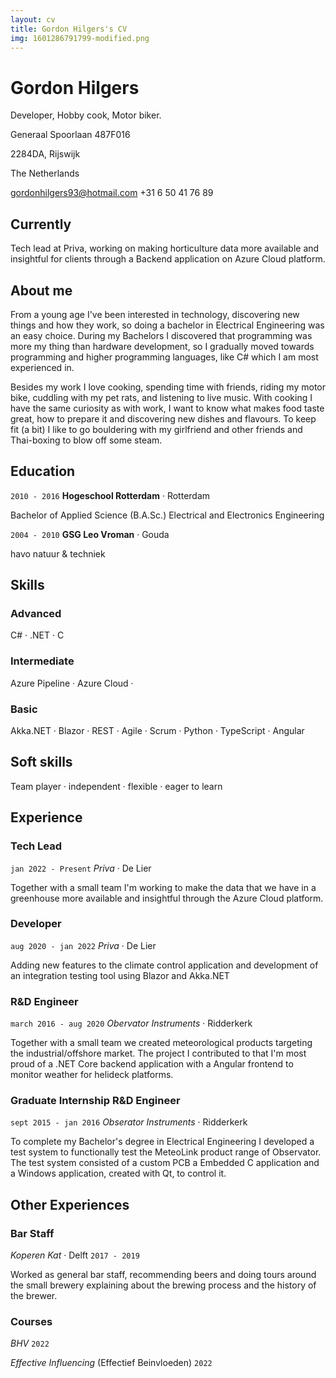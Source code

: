 ```yaml
---
layout: cv
title: Gordon Hilgers's CV
img: 1601286791799-modified.png
---
```

# Gordon Hilgers
Developer, Hobby cook, Motor biker.

Generaal Spoorlaan 487F016

2284DA, Rijswijk

The Netherlands


<a href="gordonhilgers93@hotmail.com">gordonhilgers93@hotmail.com</a>  +31 6 50 41 76 89


## Currently
Tech lead at Priva, working on making horticulture data more available and insightful for clients through a Backend application on Azure Cloud platform.


## About me

From a young age I've been interested in technology, discovering new things and how they work, so doing a bachelor in Electrical Engineering was an easy choice. During my Bachelors I discovered that programming was more my thing than hardware development, so I gradually moved towards programming and higher programming languages, like C# which I am most experienced in.

Besides my work I love cooking, spending time with friends, riding my motor bike, cuddling with my pet rats, and listening to live music. With cooking I have the same curiosity as with work, I want to know what makes food taste great, how to prepare it and discovering new dishes and flavours. To keep fit (a bit) I like to go bouldering with my girlfriend and other friends and Thai-boxing to blow off some steam. 

## Education

`2010 - 2016`
__Hogeschool Rotterdam__ · Rotterdam

Bachelor of Applied Science (B.A.Sc.) Electrical and Electronics Engineering

`2004 - 2010`
__GSG Leo Vroman__ · Gouda

havo natuur & techniek 

## Skills

### Advanced
C# · .NET · C  

### Intermediate
Azure Pipeline · Azure Cloud · 

### Basic
Akka.NET · Blazor · REST · Agile · Scrum · Python · TypeScript · Angular

## Soft skills

Team player · independent · flexible · eager to learn 

## Experience

### Tech Lead
`jan 2022 - Present`
*Priva* · De Lier

Together with a small team I'm working to make the data that we have in a greenhouse more available and insightful through the Azure Cloud platform.

### Developer
`aug 2020 - jan 2022`
*Priva* · De Lier
 
Adding new features to the climate control application and development of an integration testing tool using Blazor and Akka.NET 

### R&D Engineer
`march 2016 - aug 2020`
*Obervator Instruments* · Ridderkerk

Together with a small team we created meteorological products targeting the industrial/offshore market. The project I contributed to that I'm most proud of a .NET Core backend application with a Angular frontend to monitor weather for helideck platforms.


### Graduate Internship R&D Engineer
`sept 2015 - jan 2016`
*Obserator Instruments* · Ridderkerk

To complete my Bachelor's degree in Electrical Engineering I developed a test system to functionally test the MeteoLink product range of Observator. The test system consisted of a custom PCB a Embedded C application and a Windows application, created with Qt, to control it.


## Other Experiences

### Bar Staff
*Koperen Kat* · Delft
`2017 - 2019`

Worked as general bar staff, recommending beers and doing tours around the small brewery explaining about the brewing process and the history of the brewer.


### Courses

*BHV* 
`2022`

*Effective Influencing* (Effectief Beinvloeden) 
`2022`

<!-- ### Footer

Last updated: May 2013 -->


